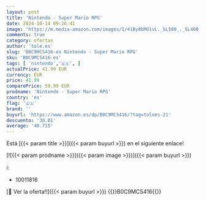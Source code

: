 ```yaml
---
layout: post
title: 'Nintendo - Super Mario RPG'
date: 2024-10-14 09:26:41
image: 'https://m.media-amazon.com/images/I/41By8bMO1vL._SL500_._SL400_.jpg'
comments: true
category: ofertas
author: 'tole.es'
slug: 'B0C9MCS416-es Nintendo - Super Mario RPG'
sku: 'B0C9MCS416-es'
tags: [ 'nintendo','🇪🇸', ]
actualPrice: 41.99 EUR
currency: EUR
price: 41.99
comparePrice: 59.99 EUR
prodname: 'Nintendo - Super Mario RPG'
country: 'es'
flag: '🇪🇸'
brand: ''
buyurl: 'https://www.amazon.es/dp/B0C9MCS416/?tag=tolees-21'
descuento: '30.01'
average: '40.715'
---
```


Está [{{< param title >}}]({{< param buyurl >}}) en el siguiente enlace!

[![{{< param prodname >}}]({{< param image >}})]({{< param buyurl >}})

ℹ️:

- 10011816

[🛒 Ver la oferta!!]({{< param buyurl >}})
{{<world>}}B0C9MCS416{{</world>}}

